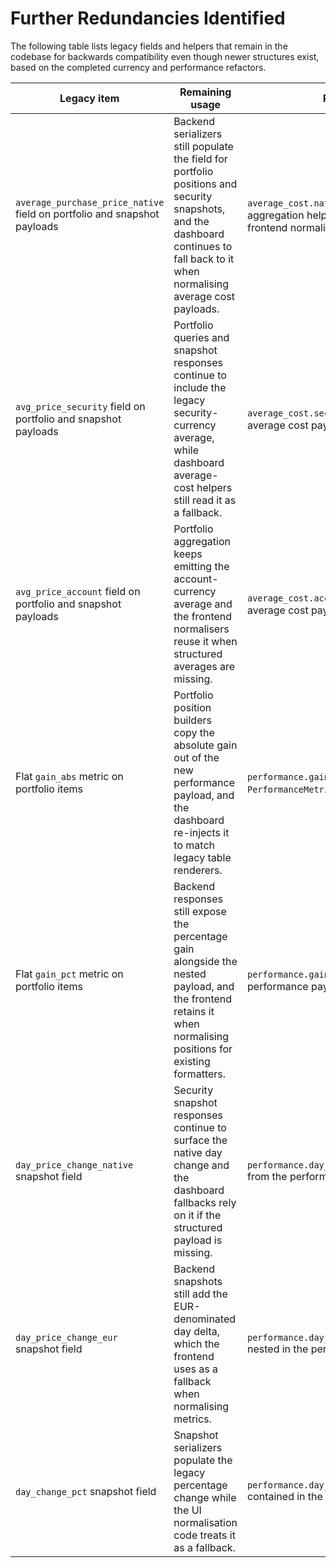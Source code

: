 # Further Redundancies Identified

The following table lists legacy fields and helpers that remain in the codebase for backwards compatibility even though newer structures exist, based on the completed currency and performance refactors.

| Legacy item | Remaining usage | Replacement |
| --- | --- | --- |
| `average_purchase_price_native` field on portfolio and snapshot payloads | Backend serializers still populate the field for portfolio positions and security snapshots, and the dashboard continues to fall back to it when normalising average cost payloads. | `average_cost.native` emitted by the new aggregation helpers and consumed by the frontend normalisers. |
| `avg_price_security` field on portfolio and snapshot payloads | Portfolio queries and snapshot responses continue to include the legacy security-currency average, while dashboard average-cost helpers still read it as a fallback. | `average_cost.security` within the structured average cost payload. |
| `avg_price_account` field on portfolio and snapshot payloads | Portfolio aggregation keeps emitting the account-currency average and the frontend normalisers reuse it when structured averages are missing. | `average_cost.account` inside the aggregated average cost payload. |
| Flat `gain_abs` metric on portfolio items | Portfolio position builders copy the absolute gain out of the new performance payload, and the dashboard re-injects it to match legacy table renderers. | `performance.gain_abs` provided by `PerformanceMetricsPayload`. |
| Flat `gain_pct` metric on portfolio items | Backend responses still expose the percentage gain alongside the nested payload, and the frontend retains it when normalising positions for existing formatters. | `performance.gain_pct` within the structured performance payload. |
| `day_price_change_native` snapshot field | Security snapshot responses continue to surface the native day change and the dashboard fallbacks rely on it if the structured payload is missing. | `performance.day_change.price_change_native` from the performance metrics helper. |
| `day_price_change_eur` snapshot field | Backend snapshots still add the EUR-denominated day delta, which the frontend uses as a fallback when normalising metrics. | `performance.day_change.price_change_eur` nested in the performance payload. |
| `day_change_pct` snapshot field | Snapshot serializers populate the legacy percentage change while the UI normalisation code treats it as a fallback. | `performance.day_change.change_pct` contained in the new performance payload. |
